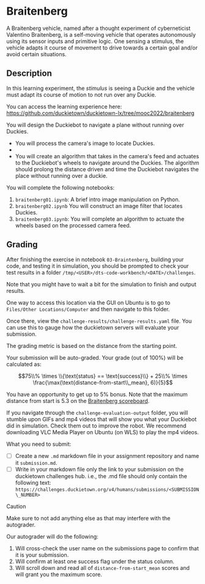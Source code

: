 # Braitenberg

A Braitenberg vehicle, named after a thought experiment of cyberneticist Valentino Braitenberg, is a self-moving vehicle that operates autonomously using its sensor inputs and primitive logic. 
One sensing a stimulus, the vehicle adapts it course of movement to drive towards a certain goal and/or avoid certain situations.

## Description

In this learning experiment, the *stimulus* is seeing a Duckie and the vehicle must adapt its course of motion to not run over any Duckie.

You can access the learning experience here: <https://github.com/duckietown/duckietown-lx/tree/mooc2022/braitenberg>

You will design the Duckiebot to navigate a plane without running over Duckies.

- You will process the camera's image to locate Duckies.
- 
- You will create an algorithm that takes in the camera's feed and actuates to the Duckiebot's wheels to navigate around the Duckies.
The algorithm should prolong the distance driven and time the Duckiebot navigates the place without running over a duckie.

You will complete the following notebooks:

1) `braitenberg01.ipynb`: A brief intro image manipulation on Python.
2) `braitenberg02.ipynb` You will construct an image filter that locates Duckies.
3) `braitenberg03.ipynb`: You will complete an algorithm to actuate the wheels based on the processed camera feed.

## Grading

After finishing the exercise in notebook `03-Braintenberg`, building your code, and testing it in simulation, you should be prompted to check your test results in a folder `/tmp/<USER>/dts-code-workbench/<DATE>/challenges`.

Note that you might have to wait a bit for the simulation to finish and output results.

One way to access this location via the GUI on Ubuntu is to go to `Files/Other Locations/Computer` and then navigate to this folder.

Once there, view the `challenge-results/challenge-results.yaml` file. You can use this to gauge how the duckietown servers will evaluate your submission.

The grading metric is based on the distance from the starting point.

Your submission will be auto-graded. Your grade (out of 100%) will be calculated as:

$$75\\% \times \\{\text{status} == \text{success}\\} + 25\\% \times \frac{\max(\text{distance-from-start\\_mean}, 6)}{5}$$

You have an opportunity to get up to 5% bonus.
Note that the maximum distance from start is 5.3 on the [Braitenberg scoreboard](https://challenges.duckietown.org/v4/). 

If you navigate through the `challenge-evaluation-output` folder, you will stumble upon GIFs and mp4 videos that will show you what your Duckiebot did in simulation. 
Check them out to improve the robot. We recommend downloading VLC Media Player on Ubuntu (on WLS) to play the mp4 videos.

What you need to submit:

- [ ] Create a new `.md` markdown file in your assignment repository and name it `submission.md`.
- [ ] Write in your markdown file only the link to your submission on the duckietown challenges hub. i.e., the .md file should only contain the following text: `https://challenges.duckietown.org/v4/humans/submissions/<SUBMISSION\_NUMBER>`

> [!caution]
> Make sure to not add anything else as that may interfere with the autograder.

Our autograder will do the following:

1) Will cross-check the user name on the submissions page to confirm that it is your submission.
2) Will confirm at least one success flag under the status column.
3) Will scroll down and read all of `distance-from-start_mean` scores and will grant you the maximum score. 
